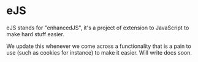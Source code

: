 # eJS
eJS stands for "enhancedJS", it's a project of extension to JavaScript to make hard stuff easier.

We update this whenever we come across a functionality that is a pain to use (such as cookies for instance) to make it easier.
Will write docs soon.
